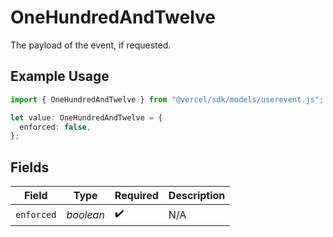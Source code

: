 # OneHundredAndTwelve

The payload of the event, if requested.

## Example Usage

```typescript
import { OneHundredAndTwelve } from "@vercel/sdk/models/userevent.js";

let value: OneHundredAndTwelve = {
  enforced: false,
};
```

## Fields

| Field              | Type               | Required           | Description        |
| ------------------ | ------------------ | ------------------ | ------------------ |
| `enforced`         | *boolean*          | :heavy_check_mark: | N/A                |